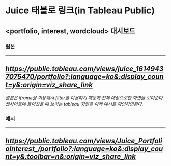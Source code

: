 # Juice 태블로 링크(in Tableau Public)

## <portfolio, interest, wordcloud> 대시보드

### 원본
---
*https://public.tableau.com/views/juice_16149437075470/portfolio?:language=ko&:display_count=y&:origin=viz_share_link*
---

*원본은 iframe을 이용해서 filter를 이용하기 때문에 전체 대상으로한 화면을 보여준다. 
웹사이트에 들어갔을 때 보이는 tableau 화면은 아래 예시를 확인하면된다.*

### 예시
---
*https://public.tableau.com/views/Juice_PortfolioInterest_/portfolio?:language=ko&:display_count=y&:toolbar=n&:origin=viz_share_link*
---
